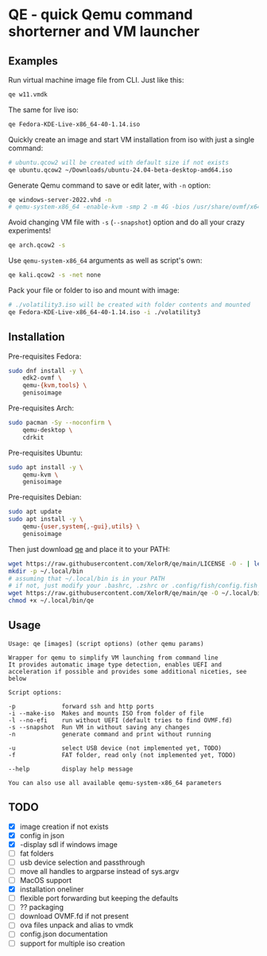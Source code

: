 # QE - quick Qemu command shorterner and VM launcher

## Examples

Run virtual machine image file from CLI. Just like this:
```bash
qe w11.vmdk
```

The same for live iso:
```bash
qe Fedora-KDE-Live-x86_64-40-1.14.iso
```

Quickly create an image and start VM installation from iso with just a single command:
```bash
# ubuntu.qcow2 will be created with default size if not exists
qe ubuntu.qcow2 ~/Downloads/ubuntu-24.04-beta-desktop-amd64.iso
```

Generate Qemu command to save or edit later, with `-n` option:
```bash
qe windows-server-2022.vhd -n
# qemu-system-x86_64 -enable-kvm -smp 2 -m 4G -bios /usr/share/ovmf/x64/OVMF.fd -drive file=windows-server-2022.vpc,format=qcow2,index=0,media=disk -display sdl
```

Avoid changing VM file with `-s` (`--snapshot`) option and do all your crazy experiments!
```bash
qe arch.qcow2 -s
```

Use `qemu-system-x86_64` arguments as well as script's own:
```bash
qe kali.qcow2 -s -net none
```

Pack your file or folder to iso and mount with image:
```bash
# ./volatility3.iso will be created with folder contents and mounted
qe Fedora-KDE-Live-x86_64-40-1.14.iso -i ./volatility3
```

## Installation

Pre-requisites Fedora:
```bash
sudo dnf install -y \
    edk2-ovmf \
    qemu-{kvm,tools} \
    genisoimage
```

Pre-requisites Arch:
```bash
sudo pacman -Sy --noconfirm \
    qemu-desktop \
    cdrkit
```

Pre-requisites Ubuntu:
```bash
sudo apt install -y \
    qemu-kvm \
    genisoimage
```

Pre-requisites Debian:
```bash
sudo apt update
sudo apt install -y \
    qemu-{user,system{,-gui},utils} \
    genisoimage
```

Then just download [qe](./qe) and place it to your PATH:
```bash
wget https://raw.githubusercontent.com/XelorR/qe/main/LICENSE -O - | less
mkdir -p ~/.local/bin
# assuming that ~/.local/bin is in your PATH
# if not, just modify your .bashrc, .zshrc or .config/fish/config.fish accordingly
wget https://raw.githubusercontent.com/XelorR/qe/main/qe -O ~/.local/bin/qe
chmod +x ~/.local/bin/qe
```

## Usage

```
Usage: qe [images] (script options) (other qemu params)

Wrapper for qemu to simplify VM launching from command line
It provides automatic image type detection, enables UEFI and acceleration if possible and provides some additional niceties, see below

Script options:

-p             forward ssh and http ports
-i --make-iso  Makes and mounts ISO from folder of file
-l --no-efi    run without UEFI (default tries to find OVMF.fd)
-s --snapshot  Run VM in without saving any changes
-n             generate command and print without running

-u             select USB device (not implemented yet, TODO)
-f             FAT folder, read only (not implemented yet, TODO)

--help         display help message

You can also use all available qemu-system-x86_64 parameters
```

## TODO

- [x] image creation if not exists
- [x] config in json
- [x] -display sdl if windows image
- [ ] fat folders
- [ ] usb device selection and passthrough
- [ ] move all handles to argparse instead of sys.argv
- [ ] MacOS support
- [x] installation oneliner
- [ ] flexible port forwarding but keeping the defaults
- [ ] ?? packaging
- [ ] download OVMF.fd if not present
- [ ] ova files unpack and alias to vmdk
- [ ] config.json documentation
- [ ] support for multiple iso creation
